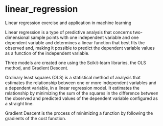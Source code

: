 # linear_regression
Linear regression exercise and application in machine learning

Linear regression is a type of predictive analysis that concerns two-dimensional sample points with one independent variable and one dependent variable and determines a linear function that best fits the observed and, making it possible to predict the dependent variable values as a function of the independent variable.

Three models are created one using the Scikit-learn libraries, the OLS method, and Gradient Descent.


Ordinary least squares (OLS) is a statistical method of analysis that estimates the relationship between one or more independent variables and a dependent variable, in a linear regression model. It estimates the relationship by minimizing the sum of the squares in the difference between the observed and predicted values of the dependent variable configured as a straight line.

 Gradient Descent is the process of minimizing a function by following the gradients of the cost function. 
